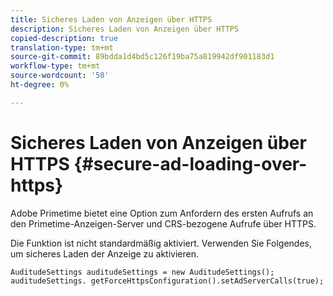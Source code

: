 ```yaml
---
title: Sicheres Laden von Anzeigen über HTTPS
description: Sicheres Laden von Anzeigen über HTTPS
copied-description: true
translation-type: tm+mt
source-git-commit: 89bdda1d4bd5c126f19ba75a819942df901183d1
workflow-type: tm+mt
source-wordcount: '50'
ht-degree: 0%

---
```



# Sicheres Laden von Anzeigen über HTTPS {#secure-ad-loading-over-https}

Adobe Primetime bietet eine Option zum Anfordern des ersten Aufrufs an den Primetime-Anzeigen-Server und CRS-bezogene Aufrufe über HTTPS.

Die Funktion ist nicht standardmäßig aktiviert. Verwenden Sie Folgendes, um sicheres Laden der Anzeige zu aktivieren.

```
AuditudeSettings auditudeSettings = new AuditudeSettings(); 
auditudeSettings. getForceHttpsConfiguration().setAdServerCalls(true);
```

